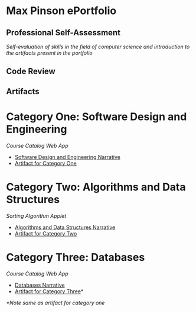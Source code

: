 # Max Pinson ePortfolio

## Professional Self-Assessment
*Self-evaluation of skills in the field of computer science and introduction to the artifacts present in the portfolio*

## Code Review

## Artifacts

# Category One: Software Design and Engineering
*Course Catalog Web App*
- [Software Design and Engineering Narrative]()
- [Artifact for Category One]()

# Category Two: Algorithms and Data Structures
*Sorting Algorithm Applet*
- [Algorithms and Data Structures Narrative]()
- [Artifact for Category Two](main/Sorting-Algorithms.py)

# Category Three: Databases
*Course Catalog Web App*
- [Databases Narrative]()
- [Artifact for Category Three]()*
  
_*Note same as artifact for category one_


